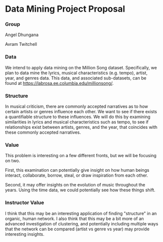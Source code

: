 # Data Mining Project Proposal

### Group

Angel Dhungana

Avram Twitchell

### Data

We intend to apply data mining on the Million Song dataset. Specifically, we
plan to data mine the lyrics, musical characteristics (e.g. tempo), artist,
year, and genres data. This data, and associated sub-datasets, can be found at
https://labrosa.ee.columbia.edu/millionsong/. 

### Structure

In musical criticism, there are commonly accepted narratives as to how certain
artists or genres influence each other. We want to see if there exists
a quantifiable structure to these influences. We will do this by examining
similarities in lyrics and musical characteristics such as tempo, to see if
relationships exist between artists, genres, and the year, that coincides
with these commonly accepted narratives.


### Value

This problem is interesting on a few different fronts, but we will be focusing on two. 

First, this examination can potentially give insight on how human beings
interact, collaborate, borrow, steal, or draw inspiration from each other.

Second, it may offer insights on the evolution of music throughout the years.
Using the time data, we could potentially see how these things shift.


### Instructor Value

I think that this may be an interesting application of finding "structure" in an
organic, human network. I also think that this may be a bit more of an advanced
investigation of clustering, and potentially including multiple ways that the
network can be compared (artist vs genre vs year) may provide interesting
insights.

